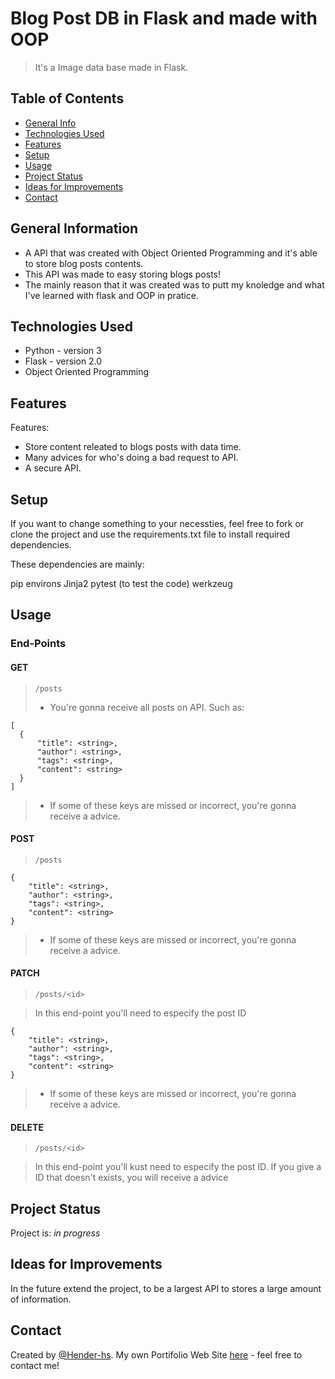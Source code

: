 # Blog Post DB in Flask and made with OOP
> It's a Image data base made in Flask.


## Table of Contents
* [General Info](#general-information)
* [Technologies Used](#technologies-used)
* [Features](#features)
* [Setup](#setup)
* [Usage](#usage)
* [Project Status](#project-status)
* [Ideas for Improvements](#ideas-for-improvements)
* [Contact](#contact)


## General Information
- A API that was created with Object Oriented Programming and it's able to store blog posts contents.
- This API was made to easy storing blogs posts!
- The mainly reason that it was created was to putt my knoledge and what I've learned with flask and OOP in pratice.



## Technologies Used
- Python - version 3
- Flask - version 2.0
- Object Oriented Programming


## Features
Features:
- Store content releated to blogs posts with data time.
- Many advices for who's doing a bad request to API.
- A secure API.


## Setup
If you want to change something to your necessties, feel free to fork or clone the project and use the requirements.txt file to install required dependencies.

These dependencies are mainly:

pip
environs
Jinja2
pytest (to test the code)
werkzeug

## Usage

### End-Points

#### GET

> `/posts`
> - You're gonna receive all posts on API. Such as:
```
[
  {
	  "title": <string>,
	  "author": <string>,
	  "tags": <string>,
	  "content": <string>
  }
]
```

> - If some of these keys are missed or incorrect, you're gonna receive a advice.


#### POST

> `/posts`

```
{
	"title": <string>,
	"author": <string>,
	"tags": <string>,
	"content": <string>
}
```

> - If some of these keys are missed or incorrect, you're gonna receive a advice.

#### PATCH

> `/posts/<id>`

> In this end-point you'll need to especify the post ID

```
{
	"title": <string>,
	"author": <string>,
	"tags": <string>,
	"content": <string>
}
```

> - If some of these keys are missed or incorrect, you're gonna receive a advice.


#### DELETE

> `/posts/<id>`

> In this end-point you'll kust need to especify the post ID. If you give a ID that doesn't exists, you will receive a advice


## Project Status
Project is: _in progress_


## Ideas for Improvements
In the future extend the project, to be a largest API to stores a large amount of information.


## Contact
Created by [@Hender-hs](https://github.com/Hender-hs). My own Portifolio Web Site [here](https://portifolio-p.vercel.app/)  - feel free to contact me!
